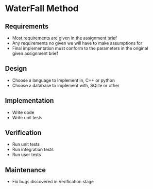 # WaterFall Method

## Requirements
- Most requirements are given in the assignment brief 
- Any requirements no given we will have to make assumptions for 
- Final implementation must conform to the parameters in the original given assignment brief

## Design
- Choose a language to implement in, C++ or python
- Choose a database to implement with, SQlite or other

## Implementation
- Write code
- Write unit tests

## Verification
- Run unit tests
- Run integration tests
- Run user tests

## Maintenance
- Fix bugs discovered in Verification stage